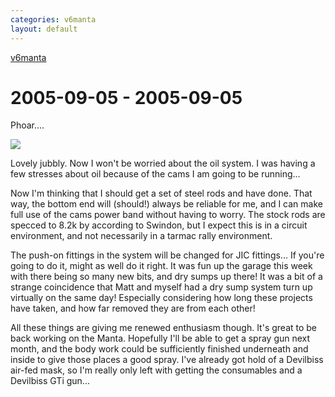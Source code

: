 ```yaml
---
categories: v6manta
layout: default
---
```


[v6manta](/v6manta)

# 2005-09-05 - 2005-09-05 
Phoar....

![](/img/v6manta/manta0077.jpg)

Lovely jubbly. Now I won't be worried about the oil system. I was having a few stresses about oil because of the cams I am going to be running... 

Now I'm thinking that I should get a set of steel rods and have done. That way, the bottom end will (should!) always be reliable for me, and I can make full use of the cams power band without having to worry. The stock rods are specced to 8.2k by according to Swindon, but I expect this is in a circuit environment, and not necessarily in a tarmac rally environment. 

The push-on fittings in the system will be changed for JIC fittings... If you're going to do it, might as well do it right. It was fun up the garage this week with there being so many new bits, and dry sumps up there! It was a bit of a strange coincidence that Matt and myself had a dry sump system turn up virtually on the same day! Especially considering how long these projects have taken, and how far removed they are from each other!

All these things are giving me renewed enthusiasm though. It's great to be back working on the Manta. Hopefully I'll be able to get a spray gun next month, and the body work could be sufficiently finished underneath and inside to give those places a good spray. I've already got hold of a Devilbiss air-fed mask, so I'm really only left with getting the consumables and a Devilbiss GTi gun...